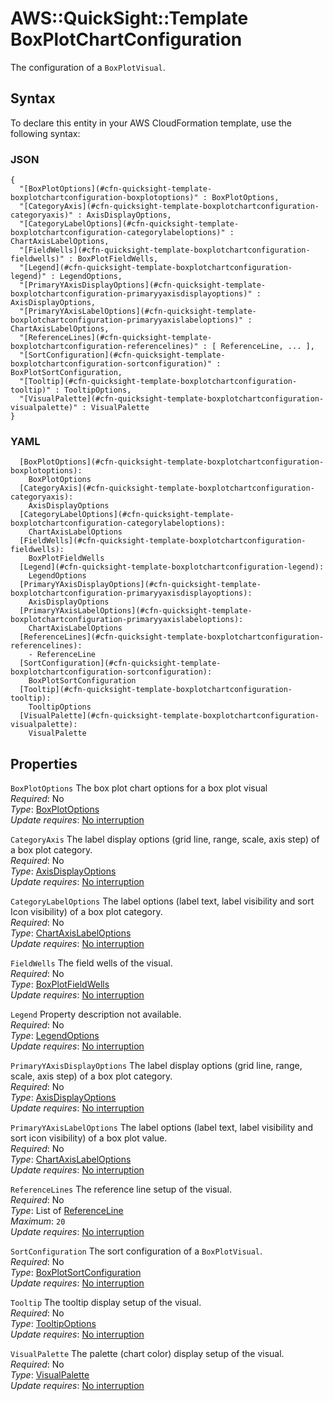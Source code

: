 # AWS::QuickSight::Template BoxPlotChartConfiguration<a name="aws-properties-quicksight-template-boxplotchartconfiguration"></a>

The configuration of a `BoxPlotVisual`\.

## Syntax<a name="aws-properties-quicksight-template-boxplotchartconfiguration-syntax"></a>

To declare this entity in your AWS CloudFormation template, use the following syntax:

### JSON<a name="aws-properties-quicksight-template-boxplotchartconfiguration-syntax.json"></a>

```
{
  "[BoxPlotOptions](#cfn-quicksight-template-boxplotchartconfiguration-boxplotoptions)" : BoxPlotOptions,
  "[CategoryAxis](#cfn-quicksight-template-boxplotchartconfiguration-categoryaxis)" : AxisDisplayOptions,
  "[CategoryLabelOptions](#cfn-quicksight-template-boxplotchartconfiguration-categorylabeloptions)" : ChartAxisLabelOptions,
  "[FieldWells](#cfn-quicksight-template-boxplotchartconfiguration-fieldwells)" : BoxPlotFieldWells,
  "[Legend](#cfn-quicksight-template-boxplotchartconfiguration-legend)" : LegendOptions,
  "[PrimaryYAxisDisplayOptions](#cfn-quicksight-template-boxplotchartconfiguration-primaryyaxisdisplayoptions)" : AxisDisplayOptions,
  "[PrimaryYAxisLabelOptions](#cfn-quicksight-template-boxplotchartconfiguration-primaryyaxislabeloptions)" : ChartAxisLabelOptions,
  "[ReferenceLines](#cfn-quicksight-template-boxplotchartconfiguration-referencelines)" : [ ReferenceLine, ... ],
  "[SortConfiguration](#cfn-quicksight-template-boxplotchartconfiguration-sortconfiguration)" : BoxPlotSortConfiguration,
  "[Tooltip](#cfn-quicksight-template-boxplotchartconfiguration-tooltip)" : TooltipOptions,
  "[VisualPalette](#cfn-quicksight-template-boxplotchartconfiguration-visualpalette)" : VisualPalette
}
```

### YAML<a name="aws-properties-quicksight-template-boxplotchartconfiguration-syntax.yaml"></a>

```
  [BoxPlotOptions](#cfn-quicksight-template-boxplotchartconfiguration-boxplotoptions):
    BoxPlotOptions
  [CategoryAxis](#cfn-quicksight-template-boxplotchartconfiguration-categoryaxis):
    AxisDisplayOptions
  [CategoryLabelOptions](#cfn-quicksight-template-boxplotchartconfiguration-categorylabeloptions):
    ChartAxisLabelOptions
  [FieldWells](#cfn-quicksight-template-boxplotchartconfiguration-fieldwells):
    BoxPlotFieldWells
  [Legend](#cfn-quicksight-template-boxplotchartconfiguration-legend):
    LegendOptions
  [PrimaryYAxisDisplayOptions](#cfn-quicksight-template-boxplotchartconfiguration-primaryyaxisdisplayoptions):
    AxisDisplayOptions
  [PrimaryYAxisLabelOptions](#cfn-quicksight-template-boxplotchartconfiguration-primaryyaxislabeloptions):
    ChartAxisLabelOptions
  [ReferenceLines](#cfn-quicksight-template-boxplotchartconfiguration-referencelines):
    - ReferenceLine
  [SortConfiguration](#cfn-quicksight-template-boxplotchartconfiguration-sortconfiguration):
    BoxPlotSortConfiguration
  [Tooltip](#cfn-quicksight-template-boxplotchartconfiguration-tooltip):
    TooltipOptions
  [VisualPalette](#cfn-quicksight-template-boxplotchartconfiguration-visualpalette):
    VisualPalette
```

## Properties<a name="aws-properties-quicksight-template-boxplotchartconfiguration-properties"></a>

`BoxPlotOptions` <a name="cfn-quicksight-template-boxplotchartconfiguration-boxplotoptions"></a>
The box plot chart options for a box plot visual  
_Required_: No  
_Type_: [BoxPlotOptions](aws-properties-quicksight-template-boxplotoptions.md)  
_Update requires_: [No interruption](https://docs.aws.amazon.com/AWSCloudFormation/latest/UserGuide/using-cfn-updating-stacks-update-behaviors.html#update-no-interrupt)

`CategoryAxis` <a name="cfn-quicksight-template-boxplotchartconfiguration-categoryaxis"></a>
The label display options \(grid line, range, scale, axis step\) of a box plot category\.  
_Required_: No  
_Type_: [AxisDisplayOptions](aws-properties-quicksight-template-axisdisplayoptions.md)  
_Update requires_: [No interruption](https://docs.aws.amazon.com/AWSCloudFormation/latest/UserGuide/using-cfn-updating-stacks-update-behaviors.html#update-no-interrupt)

`CategoryLabelOptions` <a name="cfn-quicksight-template-boxplotchartconfiguration-categorylabeloptions"></a>
The label options \(label text, label visibility and sort Icon visibility\) of a box plot category\.  
_Required_: No  
_Type_: [ChartAxisLabelOptions](aws-properties-quicksight-template-chartaxislabeloptions.md)  
_Update requires_: [No interruption](https://docs.aws.amazon.com/AWSCloudFormation/latest/UserGuide/using-cfn-updating-stacks-update-behaviors.html#update-no-interrupt)

`FieldWells` <a name="cfn-quicksight-template-boxplotchartconfiguration-fieldwells"></a>
The field wells of the visual\.  
_Required_: No  
_Type_: [BoxPlotFieldWells](aws-properties-quicksight-template-boxplotfieldwells.md)  
_Update requires_: [No interruption](https://docs.aws.amazon.com/AWSCloudFormation/latest/UserGuide/using-cfn-updating-stacks-update-behaviors.html#update-no-interrupt)

`Legend` <a name="cfn-quicksight-template-boxplotchartconfiguration-legend"></a>
Property description not available\.  
_Required_: No  
_Type_: [LegendOptions](aws-properties-quicksight-template-legendoptions.md)  
_Update requires_: [No interruption](https://docs.aws.amazon.com/AWSCloudFormation/latest/UserGuide/using-cfn-updating-stacks-update-behaviors.html#update-no-interrupt)

`PrimaryYAxisDisplayOptions` <a name="cfn-quicksight-template-boxplotchartconfiguration-primaryyaxisdisplayoptions"></a>
The label display options \(grid line, range, scale, axis step\) of a box plot category\.  
_Required_: No  
_Type_: [AxisDisplayOptions](aws-properties-quicksight-template-axisdisplayoptions.md)  
_Update requires_: [No interruption](https://docs.aws.amazon.com/AWSCloudFormation/latest/UserGuide/using-cfn-updating-stacks-update-behaviors.html#update-no-interrupt)

`PrimaryYAxisLabelOptions` <a name="cfn-quicksight-template-boxplotchartconfiguration-primaryyaxislabeloptions"></a>
The label options \(label text, label visibility and sort icon visibility\) of a box plot value\.  
_Required_: No  
_Type_: [ChartAxisLabelOptions](aws-properties-quicksight-template-chartaxislabeloptions.md)  
_Update requires_: [No interruption](https://docs.aws.amazon.com/AWSCloudFormation/latest/UserGuide/using-cfn-updating-stacks-update-behaviors.html#update-no-interrupt)

`ReferenceLines` <a name="cfn-quicksight-template-boxplotchartconfiguration-referencelines"></a>
The reference line setup of the visual\.  
_Required_: No  
_Type_: List of [ReferenceLine](aws-properties-quicksight-template-referenceline.md)  
_Maximum_: `20`  
_Update requires_: [No interruption](https://docs.aws.amazon.com/AWSCloudFormation/latest/UserGuide/using-cfn-updating-stacks-update-behaviors.html#update-no-interrupt)

`SortConfiguration` <a name="cfn-quicksight-template-boxplotchartconfiguration-sortconfiguration"></a>
The sort configuration of a `BoxPlotVisual`\.  
_Required_: No  
_Type_: [BoxPlotSortConfiguration](aws-properties-quicksight-template-boxplotsortconfiguration.md)  
_Update requires_: [No interruption](https://docs.aws.amazon.com/AWSCloudFormation/latest/UserGuide/using-cfn-updating-stacks-update-behaviors.html#update-no-interrupt)

`Tooltip` <a name="cfn-quicksight-template-boxplotchartconfiguration-tooltip"></a>
The tooltip display setup of the visual\.  
_Required_: No  
_Type_: [TooltipOptions](aws-properties-quicksight-template-tooltipoptions.md)  
_Update requires_: [No interruption](https://docs.aws.amazon.com/AWSCloudFormation/latest/UserGuide/using-cfn-updating-stacks-update-behaviors.html#update-no-interrupt)

`VisualPalette` <a name="cfn-quicksight-template-boxplotchartconfiguration-visualpalette"></a>
The palette \(chart color\) display setup of the visual\.  
_Required_: No  
_Type_: [VisualPalette](aws-properties-quicksight-template-visualpalette.md)  
_Update requires_: [No interruption](https://docs.aws.amazon.com/AWSCloudFormation/latest/UserGuide/using-cfn-updating-stacks-update-behaviors.html#update-no-interrupt)
